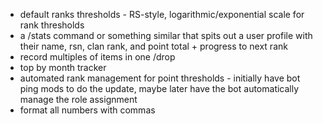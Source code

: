 - default ranks thresholds - RS-style, logarithmic/exponential scale for rank thresholds
- a /stats command or something similar that spits out a user profile with their name, rsn, clan rank, and point total + progress to next rank
- record multiples of items in one /drop
- top by month tracker
- automated rank management for point thresholds - initially have bot ping mods to do the update, maybe later have the bot automatically manage the role assignment
- format all numbers with commas